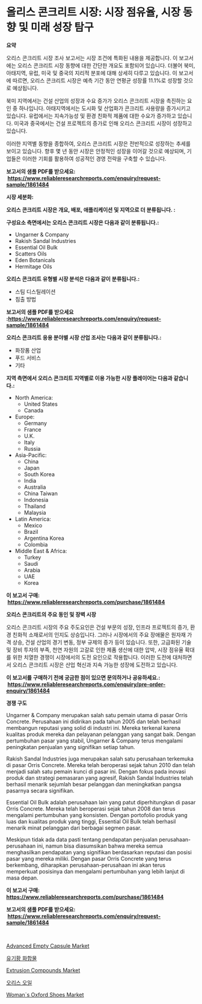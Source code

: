 <p><h1>올리스 콘크리트 시장: 시장 점유율, 시장 동향 및 미래 성장 탐구</h1></p><p><strong>요약</strong></p>
<p><p>오리스 콘크리트 시장 조사 보고서는 시장 조건에 특화된 내용을 제공합니다. 이 보고서에는 오리스 콘크리트 시장 동향에 대한 간단한 개요도 포함되어 있습니다. 더불어 북미, 아태지역, 유럽, 미국 및 중국의 지리적 분포에 대해 상세히 다루고 있습니다. 이 보고서에 따르면, 오리스 콘크리트 시장은 예측 기간 동안 연평균 성장률 11.1%로 성장할 것으로 예상됩니다.</p><p>북미 지역에서는 건설 산업의 성장과 수요 증가가 오리스 콘크리트 시장을 촉진하는 요인 중 하나입니다. 아태지역에서는 도시화 및 산업화가 콘크리트 사용량을 증가시키고 있습니다. 유럽에서는 지속가능성 및 환경 친화적 제품에 대한 수요가 증가하고 있습니다. 미국과 중국에서는 건설 프로젝트의 증가로 인해 오리스 콘크리트 시장이 성장하고 있습니다.</p><p>이러한 지역별 동향을 종합하여, 오리스 콘크리트 시장은 전반적으로 성장하는 추세를 보이고 있습니다. 향후 몇 년 동안 시장은 안정적인 성장을 이어갈 것으로 예상되며, 기업들은 이러한 기회를 활용하여 성공적인 경영 전략을 구축할 수 있습니다.</p></p>
<p><strong>보고서의 샘플 PDF를 받으세요: &nbsp;<a href="https://www.reliableresearchreports.com/enquiry/request-sample/1861484">https://www.reliableresearchreports.com/enquiry/request-sample/1861484</a></strong></p>
<p><strong>시장 세분화:</strong></p>
<p><strong> 오리스 콘크리트 시장은 개요, 배포, 애플리케이션 및 지역으로 더 분류됩니다. :</strong></p>
<p><strong>구성요소 측면에서는 오리스 콘크리트 시장은 다음과 같이 분류됩니다.:</strong></p>
<p><ul><li>Ungarner & Company</li><li>Rakish Sandal Industries</li><li>Essential Oil Bulk</li><li>Scatters Oils</li><li>Eden Botanicals</li><li>Hermitage Oils</li></ul></p>
<p><strong> 오리스 콘크리트 유형별 시장 분석은 다음과 같이 분류됩니다.:</strong></p>
<p><ul><li>스팀 디스틸레이션</li><li>침출 방법</li></ul></p>
<p><strong>보고서의 샘플 PDF를 받으세요 :<a href="https://www.reliableresearchreports.com/enquiry/request-sample/1861484">https://www.reliableresearchreports.com/enquiry/request-sample/1861484</a></strong></p>
<p><strong> 오리스 콘크리트 응용 분야별 시장 산업 조사는 다음과 같이 분류됩니다.:</strong></p>
<p><ul><li>화장품 산업</li><li>푸드 서비스</li><li>기타</li></ul></p>
<p><strong>지역 측면에서 오리스 콘크리트 지역별로 이용 가능한 시장 플레이어는 다음과 같습니다.:</strong></p>
<p><ul>
    <li>
        North America:
        <ul>
            <li>United States</li>
            <li>Canada</li>
        </ul>
    </li>
    <li>
        Europe:
        <ul>
            <li>Germany</li>
            <li>France</li>
            <li>U.K.</li>
            <li>Italy</li>
            <li>Russia</li>
        </ul>
    </li>
    <li>
        Asia-Pacific:
        <ul>
            <li>China</li>
            <li>Japan</li>
            <li>South Korea</li>
            <li>India</li>
            <li>Australia</li>
            <li>China Taiwan</li>
            <li>Indonesia</li>
            <li>Thailand</li>
            <li>Malaysia</li>
        </ul>
    </li>
    <li>
        Latin America:
        <ul>
            <li>Mexico</li>
            <li>Brazil</li>
            <li>Argentina Korea</li>
            <li>Colombia</li>
        </ul>
    </li>
    <li>
        Middle East & Africa:
        <ul>
            <li>Turkey</li>
            <li>Saudi</li>
            <li>Arabia</li>
            <li>UAE</li>
            <li>Korea</li>
        </ul>
    </li>
    </ul></p>
<p><strong>이 보고서 구매: &nbsp;<a href="https://www.reliableresearchreports.com/purchase/1861484">https://www.reliableresearchreports.com/purchase/1861484</a></strong></p>
<p><strong>오리스 콘크리트의 주요 동인 및 장벽 시장</strong></p>
<p><p>오리스 콘크리트 시장의 주요 주도요인은 건설 부문의 성장, 인프라 프로젝트의 증가, 환경 친화적 소재로서의 인지도 상승입니다. 그러나 시장에서의 주요 장애물은 원자재 가격 상승, 건설 산업의 경기 변동, 정부 규제의 증가 등이 있습니다. 또한, 고급화된 기술 및 장비 투자의 부족, 천연 자원의 고갈로 인한 제품 생산에 대한 압박, 시장 점유율 확대를 위한 치열한 경쟁이 시장에서의 도전 요인으로 작용합니다. 이러한 도전에 대처하면서 오리스 콘크리트 시장은 산업 혁신과 지속 가능한 성장에 도전하고 있습니다.</p></p>
<p><strong>이 보고서를 구매하기 전에 궁금한 점이 있으면 문의하거나 공유하세요.: &nbsp;<a href="https://www.reliableresearchreports.com/enquiry/pre-order-enquiry/1861484">https://www.reliableresearchreports.com/enquiry/pre-order-enquiry/1861484</a></strong></p>
<p><strong>경쟁 구도</strong></p>
<p><p>Ungarner & Company merupakan salah satu pemain utama di pasar Orris Concrete. Perusahaan ini didirikan pada tahun 2005 dan telah berhasil membangun reputasi yang solid di industri ini. Mereka terkenal karena kualitas produk mereka dan pelayanan pelanggan yang sangat baik. Dengan pertumbuhan pasar yang stabil, Ungarner & Company terus mengalami peningkatan penjualan yang signifikan setiap tahun.</p><p>Rakish Sandal Industries juga merupakan salah satu perusahaan terkemuka di pasar Orris Concrete. Mereka telah beroperasi sejak tahun 2010 dan telah menjadi salah satu pemain kunci di pasar ini. Dengan fokus pada inovasi produk dan strategi pemasaran yang agresif, Rakish Sandal Industries telah berhasil menarik sejumlah besar pelanggan dan meningkatkan pangsa pasarnya secara signifikan.</p><p>Essential Oil Bulk adalah perusahaan lain yang patut diperhitungkan di pasar Orris Concrete. Mereka telah beroperasi sejak tahun 2008 dan terus mengalami pertumbuhan yang konsisten. Dengan portofolio produk yang luas dan kualitas produk yang tinggi, Essential Oil Bulk telah berhasil menarik minat pelanggan dari berbagai segmen pasar.</p><p>Meskipun tidak ada data pasti tentang pendapatan penjualan perusahaan-perusahaan ini, namun bisa diasumsikan bahwa mereka semua menghasilkan pendapatan yang signifikan berdasarkan reputasi dan posisi pasar yang mereka miliki. Dengan pasar Orris Concrete yang terus berkembang, diharapkan perusahaan-perusahaan ini akan terus memperkuat posisinya dan mengalami pertumbuhan yang lebih lanjut di masa depan.</p></p>
<p><strong>이 보고서 구매: &nbsp; <a href="https://www.reliableresearchreports.com/purchase/1861484">https://www.reliableresearchreports.com/purchase/1861484</a></strong></p>
<p><strong>보고서의 샘플 PDF를 받으세요: &nbsp;<a href="https://www.reliableresearchreports.com/enquiry/request-sample/1861484">https://www.reliableresearchreports.com/enquiry/request-sample/1861484</a></strong><strong></strong></p>
<p>&nbsp;</p>
<p><p><a href="https://forested-sushi-9b0.notion.site/Advanced-Empty-Capsule-Market-Offer-Valuable-Insights-into-Market-Size-Market-Share-Market-Trends--fb328a3a64d3475e886998ec265fca1d">Advanced Empty Capsule Market</a></p><p><a href="https://github.com/bunxhcci35271755/Market-Research-Report-List-1/blob/main/2367550191294.md">유기황 화합물</a></p><p><a href="https://github.com/Chiragrp22/Market-Research-Report-List-3/blob/main/extrusion-compounds-market.md">Extrusion Compounds Market</a></p><p><a href="https://github.com/fredrickeglers/Market-Research-Report-List-1/blob/main/5197599191295.md">오리스 오일</a></p><p><a href="https://issuu.com/reportprime-2/docs/womans-oxford-shoes-market-size-203_062b7868761799">Woman`s Oxford Shoes Market</a></p></p>